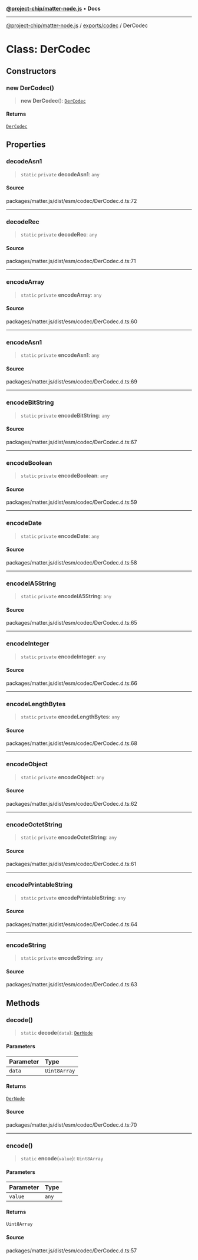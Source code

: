 [**@project-chip/matter-node.js**](../../../README.md) • **Docs**

***

[@project-chip/matter-node.js](../../../modules.md) / [exports/codec](../README.md) / DerCodec

# Class: DerCodec

## Constructors

### new DerCodec()

> **new DerCodec**(): [`DerCodec`](DerCodec.md)

#### Returns

[`DerCodec`](DerCodec.md)

## Properties

### decodeAsn1

> `static` `private` **decodeAsn1**: `any`

#### Source

packages/matter.js/dist/esm/codec/DerCodec.d.ts:72

***

### decodeRec

> `static` `private` **decodeRec**: `any`

#### Source

packages/matter.js/dist/esm/codec/DerCodec.d.ts:71

***

### encodeArray

> `static` `private` **encodeArray**: `any`

#### Source

packages/matter.js/dist/esm/codec/DerCodec.d.ts:60

***

### encodeAsn1

> `static` `private` **encodeAsn1**: `any`

#### Source

packages/matter.js/dist/esm/codec/DerCodec.d.ts:69

***

### encodeBitString

> `static` `private` **encodeBitString**: `any`

#### Source

packages/matter.js/dist/esm/codec/DerCodec.d.ts:67

***

### encodeBoolean

> `static` `private` **encodeBoolean**: `any`

#### Source

packages/matter.js/dist/esm/codec/DerCodec.d.ts:59

***

### encodeDate

> `static` `private` **encodeDate**: `any`

#### Source

packages/matter.js/dist/esm/codec/DerCodec.d.ts:58

***

### encodeIA5String

> `static` `private` **encodeIA5String**: `any`

#### Source

packages/matter.js/dist/esm/codec/DerCodec.d.ts:65

***

### encodeInteger

> `static` `private` **encodeInteger**: `any`

#### Source

packages/matter.js/dist/esm/codec/DerCodec.d.ts:66

***

### encodeLengthBytes

> `static` `private` **encodeLengthBytes**: `any`

#### Source

packages/matter.js/dist/esm/codec/DerCodec.d.ts:68

***

### encodeObject

> `static` `private` **encodeObject**: `any`

#### Source

packages/matter.js/dist/esm/codec/DerCodec.d.ts:62

***

### encodeOctetString

> `static` `private` **encodeOctetString**: `any`

#### Source

packages/matter.js/dist/esm/codec/DerCodec.d.ts:61

***

### encodePrintableString

> `static` `private` **encodePrintableString**: `any`

#### Source

packages/matter.js/dist/esm/codec/DerCodec.d.ts:64

***

### encodeString

> `static` `private` **encodeString**: `any`

#### Source

packages/matter.js/dist/esm/codec/DerCodec.d.ts:63

## Methods

### decode()

> `static` **decode**(`data`): [`DerNode`](../README.md#dernode)

#### Parameters

| Parameter | Type |
| :------ | :------ |
| `data` | `Uint8Array` |

#### Returns

[`DerNode`](../README.md#dernode)

#### Source

packages/matter.js/dist/esm/codec/DerCodec.d.ts:70

***

### encode()

> `static` **encode**(`value`): `Uint8Array`

#### Parameters

| Parameter | Type |
| :------ | :------ |
| `value` | `any` |

#### Returns

`Uint8Array`

#### Source

packages/matter.js/dist/esm/codec/DerCodec.d.ts:57
